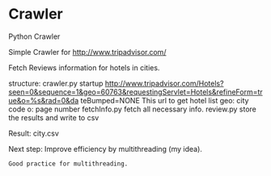Crawler
=======

Python Crawler


Simple Crawler for http://www.tripadvisor.com/

Fetch Reviews information for hotels in cities.

structure: 
    crawler.py   startup
        http://www.tripadvisor.com/Hotels?seen=0&sequence=1&geo=60763&requestingServlet=Hotels&refineForm=true&o=%s&rad=0&da                   teBumped=NONE
        This url to get hotel list
        geo:    city code
        o:  page number
    fetchInfo.py
        fetch all necessary info.
    review.py
        store the results and write to csv

Result:
    city.csv
         
         
Next step:
    Improve efficiency by multithreading (my idea).
         
    Good practice for multithreading.
    

